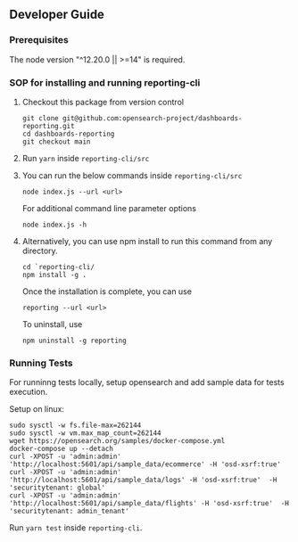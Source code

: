 ## Developer Guide

### Prerequisites

The node version "^12.20.0 || >=14" is required.

### SOP for installing and running reporting-cli

1. Checkout this package from version control
    ```
    git clone git@github.com:opensearch-project/dashboards-reporting.git
    cd dashboards-reporting
    git checkout main
    ```
2. Run `yarn` inside `reporting-cli/src`
3. You can run the below commands inside `reporting-cli/src`
    ```
    node index.js --url <url>
    ```
    For additional command line parameter options
    ```
    node index.js -h
    ```
4. Alternatively, you can use npm install to run this command from any directory.
    ```
    cd `reporting-cli/
    npm install -g .
    ```
    Once the installation is complete, you can use
    ```
    reporting --url <url> 
    ```

    To uninstall, use  
    ```
    npm uninstall -g reporting
    ```

### Running Tests

For runninng tests locally, setup opensearch and add sample data for tests execution.

Setup on linux:
```
sudo sysctl -w fs.file-max=262144
sudo sysctl -w vm.max_map_count=262144
wget https://opensearch.org/samples/docker-compose.yml
docker-compose up --detach
curl -XPOST -u 'admin:admin' 'http://localhost:5601/api/sample_data/ecommerce' -H 'osd-xsrf:true'
curl -XPOST -u 'admin:admin' 'http://localhost:5601/api/sample_data/logs' -H 'osd-xsrf:true'  -H 'securitytenant: global'
curl -XPOST -u 'admin:admin' 'http://localhost:5601/api/sample_data/flights' -H 'osd-xsrf:true'  -H 'securitytenant: admin_tenant'
```
Run `yarn test` inside `reporting-cli`.